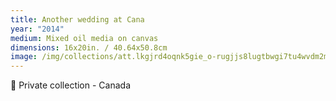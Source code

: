```yaml
---
title: Another wedding at Cana
year: "2014"
medium: Mixed oil media on canvas
dimensions: 16x20in. / 40.64x50.8cm
image: /img/collections/att.lkgjrd4oqnk5gie_o-rugjjs8lugtbwgi7tu4wvdm2m-compressed.jpeg
---
```

🔴 Private collection - Canada
